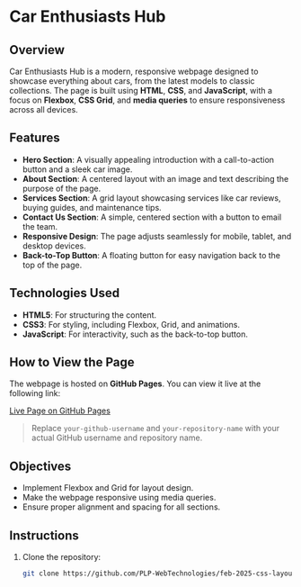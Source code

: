# Car Enthusiasts Hub

## Overview

Car Enthusiasts Hub is a modern, responsive webpage designed to showcase everything about cars, from the latest models to classic collections. The page is built using **HTML**, **CSS**, and **JavaScript**, with a focus on **Flexbox**, **CSS Grid**, and **media queries** to ensure responsiveness across all devices.

## Features

- **Hero Section**: A visually appealing introduction with a call-to-action button and a sleek car image.
- **About Section**: A centered layout with an image and text describing the purpose of the page.
- **Services Section**: A grid layout showcasing services like car reviews, buying guides, and maintenance tips.
- **Contact Us Section**: A simple, centered section with a button to email the team.
- **Responsive Design**: The page adjusts seamlessly for mobile, tablet, and desktop devices.
- **Back-to-Top Button**: A floating button for easy navigation back to the top of the page.

## Technologies Used

- **HTML5**: For structuring the content.
- **CSS3**: For styling, including Flexbox, Grid, and animations.
- **JavaScript**: For interactivity, such as the back-to-top button.

## How to View the Page

The webpage is hosted on **GitHub Pages**. You can view it live at the following link:

[Live Page on GitHub Pages](https://your-github-username.github.io/your-repository-name)

> Replace `your-github-username` and `your-repository-name` with your actual GitHub username and repository name.

## Objectives

- Implement Flexbox and Grid for layout design.
- Make the webpage responsive using media queries.
- Ensure proper alignment and spacing for all sections.

## Instructions

1. Clone the repository:
   ```bash
   git clone https://github.com/PLP-WebTechnologies/feb-2025-css-layouts-and-responsive-design-Collins101-dev.git
